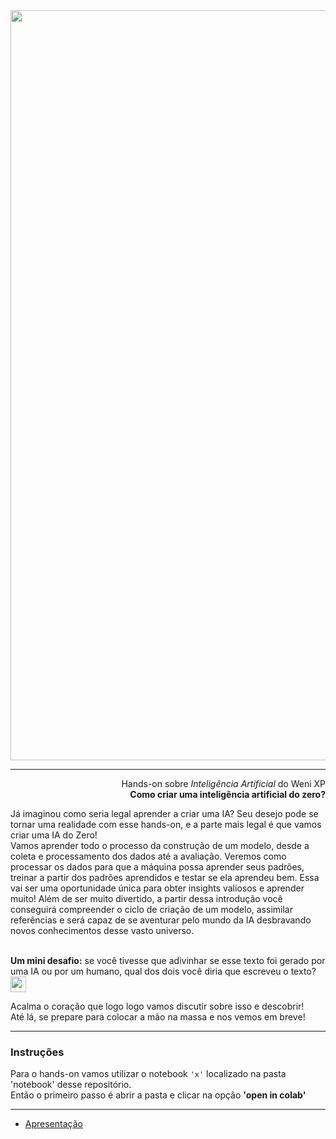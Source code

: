 <center>
<img src= "https://user-images.githubusercontent.com/72058182/223217733-3a1ec1c8-738e-4fd9-b004-e15456bfd003.png" width="1200px">
</center>

-----------------------------------

<div align="right">

Hands-on sobre *Inteligência Artificial* do Weni XP <br>
**Como criar uma inteligência artificial do zero?**

</div>
<div class="justified">
Já imaginou como seria legal aprender a criar uma IA? Seu desejo pode se tornar uma realidade com esse hands-on, e a parte mais legal é que vamos criar uma IA do Zero! <br>
Vamos aprender todo o processo da construção de um modelo, desde a coleta e processamento dos dados até a avaliação. Veremos como processar os dados para que a máquina possa aprender seus padrões, treinar a partir dos padrões aprendidos e testar se ela aprendeu bem. Essa vai ser uma oportunidade única para obter insights valiosos e aprender muito! Além de ser muito divertido, a partir dessa introdução você conseguirá compreender o ciclo de criação de um modelo, assimilar referências e será capaz de se aventurar pelo mundo da IA desbravando novos conhecimentos desse vasto universo.<br><br>

**Um mini desafio:** se você tivesse que adivinhar se esse texto foi gerado por uma IA ou por um humano, qual dos dois você diria que escreveu o texto? 
<img src= "https://user-images.githubusercontent.com/72058182/223221799-3fcca8de-8237-46ca-8a7b-789a94d93635.gif" height="25px">

Acalma o coração que logo logo vamos discutir sobre isso e descobrir! <br>
Até lá, se prepare para colocar a mão na massa e nos vemos em breve!
</div>

-----------------------------------
### Instruções 



Para o hands-on vamos utilizar o notebook `'x'` localizado na pasta 'notebook' desse repositório. <br>
Então o primeiro passo é abrir a pasta e clicar na opção **'open in colab'**


-----------------------------------

* [Apresentação](https://docs.google.com/presentation/d/1qaBtTTRY2xFff96Zldo6PVIXeqS96lewxSEAIcHRczQ/edit?usp=sharing)

